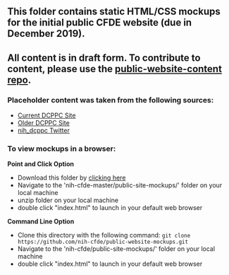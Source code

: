 ## This folder contains static HTML/CSS mockups for the initial public CFDE website (due in December 2019).  
## All content is in draft form. To contribute to content, please use the [public-website-content repo](https://github.com/nih-cfde/public-website-content).
  
### Placeholder content was taken from the following sources:  
- [Current DCPPC Site](http://public.nihdatacommons.us/)
- [Older DCPPC Site](https://nihdatacommons.us/)
- [nih_dcppc Twitter](https://twitter.com/nih_dcppc)
  
### To view mockups in a browser:  

**Point and Click Option**

- Download this folder by [clicking here](https://github.com/nih-cfde/public-website-mockups/archive/master.zip)
- Navigate to the 'nih-cfde-master/public-site-mockups/' folder on your local machine
- unzip folder on your local machine
- double click "index.html" to launch in your default web browser

**Command Line Option**
- Clone this directory with the following command: `git clone https://github.com/nih-cfde/public-website-mockups.git`
- Navigate to the 'nih-cfde/public-site-mockups/' folder on your local machine
- double click "index.html" to launch in your default web browser

